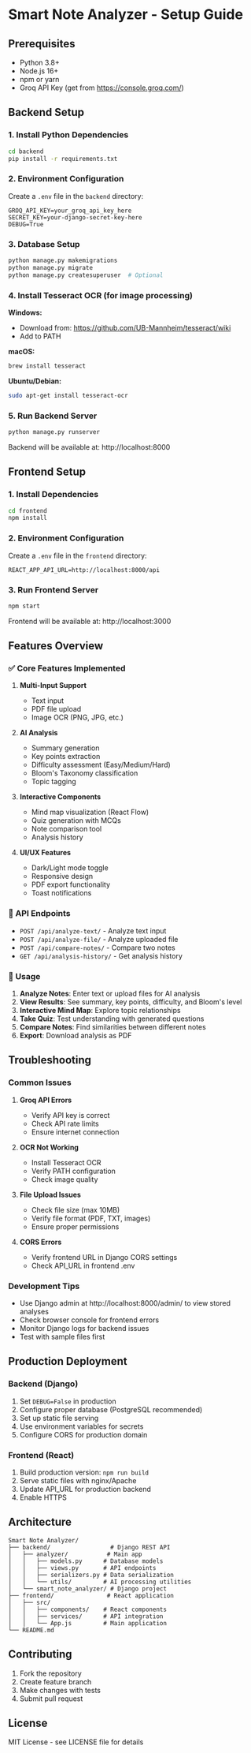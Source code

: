 # Smart Note Analyzer - Setup Guide

## Prerequisites

- Python 3.8+ 
- Node.js 16+
- npm or yarn
- Groq API Key (get from https://console.groq.com/)

## Backend Setup

### 1. Install Python Dependencies

```bash
cd backend
pip install -r requirements.txt
```

### 2. Environment Configuration

Create a `.env` file in the `backend` directory:

```env
GROQ_API_KEY=your_groq_api_key_here
SECRET_KEY=your-django-secret-key-here
DEBUG=True
```

### 3. Database Setup

```bash
python manage.py makemigrations
python manage.py migrate
python manage.py createsuperuser  # Optional
```

### 4. Install Tesseract OCR (for image processing)

**Windows:**
- Download from: https://github.com/UB-Mannheim/tesseract/wiki
- Add to PATH

**macOS:**
```bash
brew install tesseract
```

**Ubuntu/Debian:**
```bash
sudo apt-get install tesseract-ocr
```

### 5. Run Backend Server

```bash
python manage.py runserver
```

Backend will be available at: http://localhost:8000

## Frontend Setup

### 1. Install Dependencies

```bash
cd frontend
npm install
```

### 2. Environment Configuration

Create a `.env` file in the `frontend` directory:

```env
REACT_APP_API_URL=http://localhost:8000/api
```

### 3. Run Frontend Server

```bash
npm start
```

Frontend will be available at: http://localhost:3000

## Features Overview

### ✅ Core Features Implemented

1. **Multi-Input Support**
   - Text input
   - PDF file upload
   - Image OCR (PNG, JPG, etc.)

2. **AI Analysis**
   - Summary generation
   - Key points extraction
   - Difficulty assessment (Easy/Medium/Hard)
   - Bloom's Taxonomy classification
   - Topic tagging

3. **Interactive Components**
   - Mind map visualization (React Flow)
   - Quiz generation with MCQs
   - Note comparison tool
   - Analysis history

4. **UI/UX Features**
   - Dark/Light mode toggle
   - Responsive design
   - PDF export functionality
   - Toast notifications

### 🔧 API Endpoints

- `POST /api/analyze-text/` - Analyze text input
- `POST /api/analyze-file/` - Analyze uploaded file
- `POST /api/compare-notes/` - Compare two notes
- `GET /api/analysis-history/` - Get analysis history

### 📱 Usage

1. **Analyze Notes**: Enter text or upload files for AI analysis
2. **View Results**: See summary, key points, difficulty, and Bloom's level
3. **Interactive Mind Map**: Explore topic relationships
4. **Take Quiz**: Test understanding with generated questions
5. **Compare Notes**: Find similarities between different notes
6. **Export**: Download analysis as PDF

## Troubleshooting

### Common Issues

1. **Groq API Errors**
   - Verify API key is correct
   - Check API rate limits
   - Ensure internet connection

2. **OCR Not Working**
   - Install Tesseract OCR
   - Verify PATH configuration
   - Check image quality

3. **File Upload Issues**
   - Check file size (max 10MB)
   - Verify file format (PDF, TXT, images)
   - Ensure proper permissions

4. **CORS Errors**
   - Verify frontend URL in Django CORS settings
   - Check API_URL in frontend .env

### Development Tips

- Use Django admin at http://localhost:8000/admin/ to view stored analyses
- Check browser console for frontend errors
- Monitor Django logs for backend issues
- Test with sample files first

## Production Deployment

### Backend (Django)

1. Set `DEBUG=False` in production
2. Configure proper database (PostgreSQL recommended)
3. Set up static file serving
4. Use environment variables for secrets
5. Configure CORS for production domain

### Frontend (React)

1. Build production version: `npm run build`
2. Serve static files with nginx/Apache
3. Update API_URL for production backend
4. Enable HTTPS

## Architecture

```
Smart Note Analyzer/
├── backend/                 # Django REST API
│   ├── analyzer/           # Main app
│   │   ├── models.py      # Database models
│   │   ├── views.py       # API endpoints
│   │   ├── serializers.py # Data serialization
│   │   └── utils/         # AI processing utilities
│   └── smart_note_analyzer/ # Django project
├── frontend/               # React application
│   ├── src/
│   │   ├── components/    # React components
│   │   ├── services/      # API integration
│   │   └── App.js         # Main application
└── README.md
```

## Contributing

1. Fork the repository
2. Create feature branch
3. Make changes with tests
4. Submit pull request

## License

MIT License - see LICENSE file for details